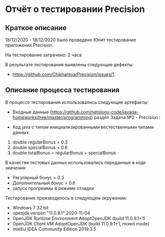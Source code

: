 # Отчёт о тестировании Precision
## Краткое описание
18/12/2020 - 18/12/2020 было проведено Юнит тестирование приложения Precision.

На тестирование затрачено: 2 часа

В результате тестирования выявлены следующие дефекты:

* https://github.com/Chikhareva/Precision/issues/1

## Описание процесса тестирования
В процессе тестирования использовались следующие артефакты:

* Входные данные (https://github.com/netology-code/javaqa-homeworks/tree/master/programming) раздел Задача №2 - Precision :

* Код java с типом инициализированными вестественными типами данных: 
1. double regularBonus = 0.3
2. double specialBonus = 0.6
3.  double totalBonus = regularBonus + specialBonus

В качестве тестовых данных использовались переданные в коде значения:

* Регулярный бонус = 0.3
* Дополнительный бонус = 0.6
* запуск прогреммы в режиме отладки 
        
Тестирование производилось в следующем окружении:

* Windows 7 32 bit
* openjdk version "11.0.9.1" 2020-11-04
* OpenJDK Runtime Environment AdoptOpenJDK (build 11.0.9.1+1)
* OpenJDK Client VM AdoptOpenJDK (build 11.0.9.1+1, mixed mode)
* IntelliJ IDEA Community Edition 2019.3.5
